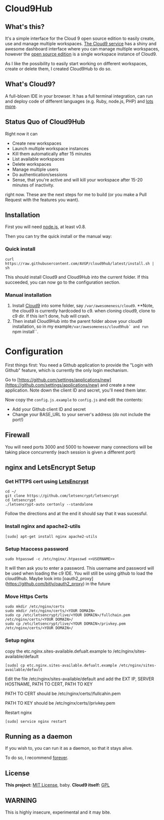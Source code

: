 # Cloud9Hub

## What's this?
It's a simple interface for the Cloud 9 open source edition to easily create, use and manage multiple workspaces.
[The Cloud9 service](https://c9.io) has a shiny and awesome dashboard interface where you can manage multiple workspaces,
however the [open source edition](https://github.com/ajaxorg/cloud9) is a single workspace instance of Cloud9.

As I like the possibility to easily start working on different workspaces, create or delete them, I created Cloud9Hub to do so.

## What's Cloud9?
A full-blown IDE in your browser. It has a full terminal integration, can run and deploy code of different languages (e.g. Ruby, node.js, PHP)
and [lots more](http://en.wikipedia.org/wiki/Cloud9_IDE#Features).

## Status Quo of Cloud9Hub
Right now it can
* Create new workspaces
* Launch multiple workspace instances
* Kill them automatically after 15 minutes
* List available workspaces
* Delete workspaces
* Manage multiple users
* Do authentication/sessions
* Sense, that you're active and will kill your workspace after 15-20 minutes of inactivity.

right now. These are the next steps for me to build (or you make a Pull Request with the features you want).

## Installation
First you will need [node.js](http://nodejs.org/), at least v0.8.

Then you can try the quick install or the manual way:

### Quick install

```shell
curl https://raw.githubusercontent.com/AVGP/cloud9hub/latest/install.sh | sh
```

This should install Cloud9 and Cloud9Hub into the current folder. If this succeeded, you can now go to the configuration section.

### Manual installation
1. Install [Cloud9](https://github.com/ajaxorg/cloud9) into some folder, say ``/var/awesomeness/cloud9``.
**Note, the cloud9 is currently hardcoded to c9. when cloning cloud9, clone to c9 dir. If this isn't done, hub will crash.
2. Then install Cloud9Hub into the parent folder above your cloud9 installation, so in my example``/var/awesomeness/cloud9hub` and run ``npm install``.

# Configuration

First things first: You need a Github application to provide the "Login with Github" feature, which is currently the only login mechanism.

Go to [https://github.com/settings/applications/new](https://github.com/settings/applications/new) and create a new application. Note down the client ID and secret, you'll need them later.

Now copy the ``config.js.example`` to ``config.js`` and edit the contents:

- Add your Github client ID and secret
- Change your BASE_URL to your server's address (do not include the port!)

## Firewall
You will need ports 3000 and 5000 to however many connections will be taking place concurrently (each session is given a different port)

## nginx and LetsEncrypt Setup

### Get HTTPS cert using [LetsEncrypt](https://letsencrypt.org/)
```shell
cd ~/
git clone https://github.com/letsencrypt/letsencrypt
cd letsencrypt
./letsencrypt-auto certonly --standalone
```
Follow the directions and at the end it should say that it was sucessful. 

### Install nginx and apache2-utils
```shell
[sudo] apt-get install nginx apache2-utils
```

### Setup htaccess password 
```shell
sudo htpasswd -c /etc/nginx/.htpasswd <<USERNAME>>
```

It will then ask you to enter a password. This username and password will be used when loading the c9 IDE. You will still be using github to load the cloud9hub. Maybe look into [oauth2_proxy] (https://github.com/bitly/oauth2_proxy) in the future

### Move Https Certs
```shell
sudo mkdir /etc/nginx/certs
sudo mkdir /etc/nginx/certs/<YOUR DOMAIN>
sudo cp /etc/letsencrypt/live/<YOUR DOMAIN>/fullchain.pem  /etc/nginx/certs/<YOUR DOMAIN>/
sudo cp /etc/letsencrypt/live/<YOUR DOMAIN>/privkey.pem  /etc/nginx/certs/<YOUR DOMAIN>/
```

### Setup nginx
copy the etc.nginx.sites-available.defualt.example to /etc/nginx/sites-available/default
```shell
[sudo] cp etc.nginx.sites-available.defualt.example /etc/nginx/sites-available/default
```
Edit the file /etc/nginx/sites-available/default and add the EXT IP, SERVER HOSTNAME, PATH TO CERT, PATH TO KEY

PATH TO CERT should be /etc/nginx/certs/<YOUR DOMAIN>/fullcahin.pem

PATH TO KEY should be /etc/nginx/certs/<YOUR DOMAIN>/privkey.pem

Restart nginx
```shell
[sudo] service nginx restart
```

## Running as a daemon
If you wish to, you can run it as a daemon, so that it stays alive.

To do so, I recommend [forever](https://npmjs.org/package/forever).

## License
**This project:** [MIT License](http://opensource.org/licenses/MIT), baby.
**Cloud9 itself:** [GPL](http://www.gnu.org/licenses/gpl.html)

## WARNING
This is highly insecure, experimental and it may bite.
